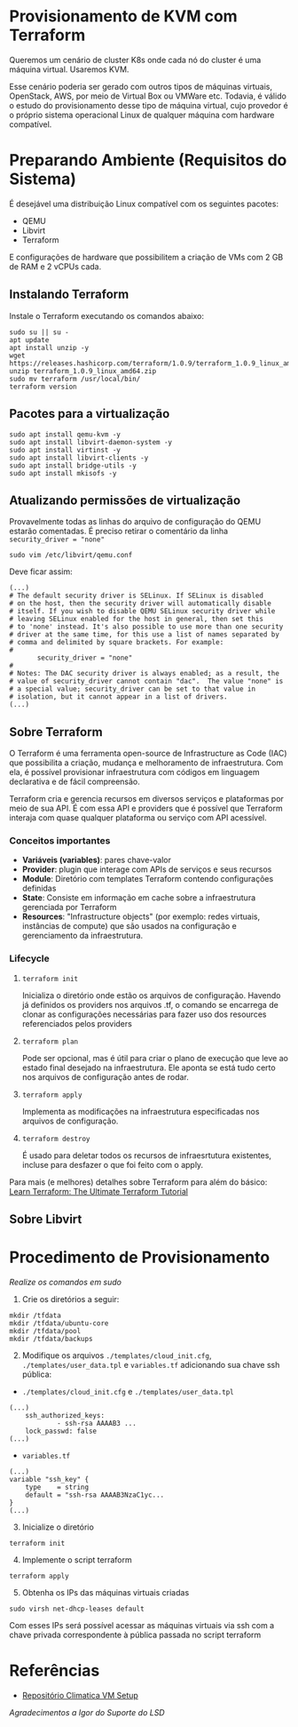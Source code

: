 # Provisionamento de KVM com Terraform
Queremos um cenário de cluster K8s onde cada nó do cluster é uma máquina virtual. Usaremos KVM.

Esse cenário poderia ser gerado com outros tipos de máquinas virtuais, OpenStack, AWS, por meio de Virtual Box ou VMWare etc. Todavia, é válido o estudo do provisionamento desse tipo de máquina virtual, cujo provedor é o próprio sistema operacional Linux de qualquer máquina com hardware compatível.

# Preparando Ambiente (Requisitos do Sistema)
É desejável uma distribuição Linux compatível com os seguintes pacotes:
- QEMU
- Libvirt
- Terraform

E configurações de hardware que possibilitem a criação de VMs com 2 GB de RAM e 2 vCPUs cada.

## Instalando Terraform
Instale o Terraform executando os comandos abaixo:
```
sudo su || su -
apt update
apt install unzip -y
wget https://releases.hashicorp.com/terraform/1.0.9/terraform_1.0.9_linux_amd64.zip
unzip terraform_1.0.9_linux_amd64.zip
sudo mv terraform /usr/local/bin/
terraform version
```
## Pacotes para a virtualização
```
sudo apt install qemu-kvm -y
sudo apt install libvirt-daemon-system -y
sudo apt install virtinst -y
sudo apt install libvirt-clients -y
sudo apt install bridge-utils -y
sudo apt install mkisofs -y
```
## Atualizando permissões de virtualização
Provavelmente todas as linhas do arquivo de configuração do QEMU estarão comentadas. É preciso retirar o comentário da linha `security_driver = "none"`
```
sudo vim /etc/libvirt/qemu.conf
```

Deve ficar assim:
```
(...)
# The default security driver is SELinux. If SELinux is disabled
# on the host, then the security driver will automatically disable
# itself. If you wish to disable QEMU SELinux security driver while
# leaving SELinux enabled for the host in general, then set this
# to 'none' instead. It's also possible to use more than one security
# driver at the same time, for this use a list of names separated by
# comma and delimited by square brackets. For example:
#
       security_driver = "none"
#
# Notes: The DAC security driver is always enabled; as a result, the
# value of security_driver cannot contain "dac".  The value "none" is
# a special value; security_driver can be set to that value in
# isolation, but it cannot appear in a list of drivers.
(...)
```
## Sobre Terraform
O Terraform é uma ferramenta open-source de Infrastructure as Code (IAC) que possibilita a criação, mudança e melhoramento de infraestrutura. Com ela, é possível provisionar infraestrutura com códigos em linguagem declarativa e de fácil compreensão.

Terraform cria e gerencia recursos em diversos serviços e plataformas por meio de sua API. É com essa API e providers que é possível que Terraform interaja com quase qualquer plataforma ou serviço com API acessível.
### Conceitos importantes
- **Variáveis (variables)**: pares chave-valor
- **Provider**: plugin que interage com APIs de serviços e seus recursos
- **Module**: Diretório com templates Terraform contendo configurações definidas
- **State**: Consiste em informação em cache sobre a infraestrutura gerenciada por Terraform
- **Resources**: "Infrastructure objects" (por exemplo: redes virtuais, instâncias de compute) que são usados na configuração e gerenciamento da infraestrutura.

### Lifecycle
1. `terraform init`

    Inicializa o diretório onde estão os arquivos de configuração. Havendo já definidos os providers nos arquivos .tf, o comando se encarrega de clonar as configurações necessárias para fazer uso dos resources referenciados pelos providers
    
2. `terraform plan`

    Pode ser opcional, mas é útil para criar o plano de execução que leve ao estado final desejado na infraestrutura. Ele aponta se está tudo certo nos arquivos de configuração antes de rodar.

3. `terraform apply`

    Implementa as modificações na infraestrutura especificadas nos arquivos de configuração.

4. `terraform destroy`

    É usado para deletar todos os recursos de infraesrtutura existentes, incluse para desfazer o que foi feito com o apply.

Para mais (e melhores) detalhes sobre Terraform para além do básico: [Learn Terraform: The Ultimate Terraform Tutorial](https://automateinfra.com/2022/01/14/learn-terraform-the-ultimate-terraform-tutorial-part-1/#what-is-terraform)

## Sobre Libvirt

# Procedimento de Provisionamento
*Realize os comandos em sudo*
1. Crie os diretórios a seguir:
```
mkdir /tfdata
mkdir /tfdata/ubuntu-core
mkdir /tfdata/pool
mkdir /tfdata/backups
```
2. Modifique os arquivos `./templates/cloud_init.cfg`, `./templates/user_data.tpl` e `variables.tf` adicionando sua chave ssh pública:
- `./templates/cloud_init.cfg` e `./templates/user_data.tpl`
```
(...)
	ssh_authorized_keys:
      		- ssh-rsa AAAAB3 ...
	lock_passwd: false
(...)
```
- `variables.tf`
```
(...)
variable "ssh_key" {
    type    = string
    default = "ssh-rsa AAAAB3NzaC1yc...
}
(...)
```
3. Inicialize o diretório
```
terraform init
```
4. Implemente o script terraform
```
terraform apply
```
5. Obtenha os IPs das máquinas virtuais criadas
```
sudo virsh net-dhcp-leases default
```
Com esses IPs será possível acessar as máquinas virtuais via ssh com a chave privada correspondente à pública passada no script terraform



# Referências
- [Repositório Climatica VM Setup](https://github.com/igorkso/climatica-vm-setup)
  
*Agradecimentos a Igor do Suporte do LSD*

